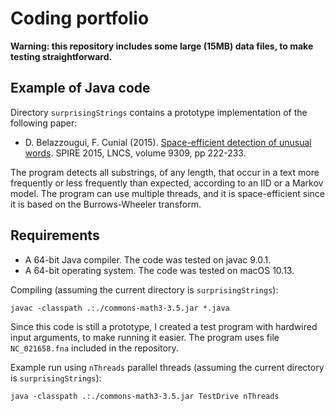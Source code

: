 Coding portfolio
=========

**Warning: this repository includes some large (15MB) data files, to make testing straightforward.**

Example of Java code
------------

Directory `surprisingStrings` contains a prototype implementation of the following paper:

* D. Belazzougui, F. Cunial (2015). [Space-efficient detection of unusual words](https://link.springer.com/chapter/10.1007/978-3-319-23826-5_22). SPIRE 2015, LNCS, volume 9309, pp 222-233.

The program detects all substrings, of any length, that occur in a text more frequently or less frequently than expected, according to an IID or a Markov model. The program can use multiple threads, and it is space-efficient since it is based on the Burrows-Wheeler transform.

Requirements
------------

* A 64-bit Java compiler. The code was tested on javac 9.0.1.
* A 64-bit operating system. The code was tested on macOS 10.13.

Compiling (assuming the current directory is `surprisingStrings`):
```
javac -classpath .:./commons-math3-3.5.jar *.java
```

Since this code is still a prototype, I created a test program with hardwired input arguments, to make running it easier. The program uses file `NC_021658.fna` included in the repository.

Example run using `nThreads` parallel threads (assuming the current directory is `surprisingStrings`):
```
java -classpath .:./commons-math3-3.5.jar TestDrive nThreads
```

